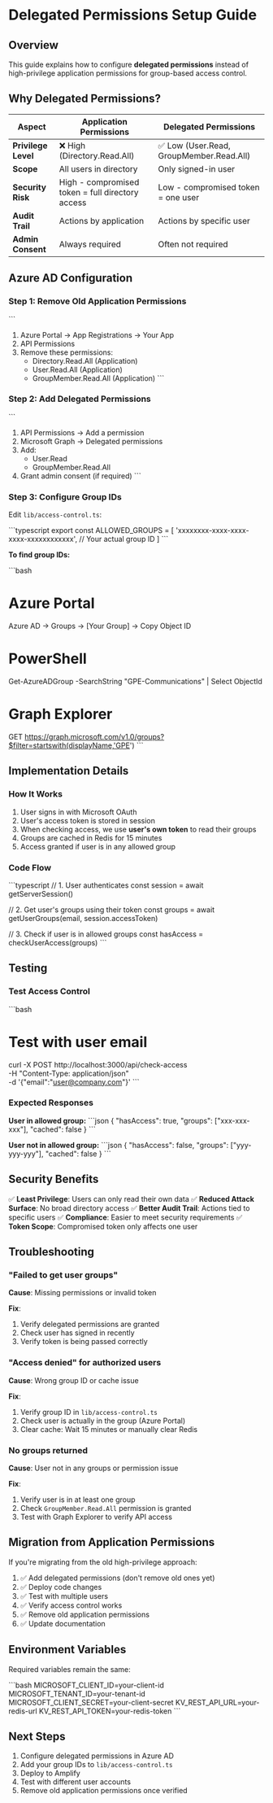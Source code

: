 # Delegated Permissions Setup Guide

## Overview

This guide explains how to configure **delegated permissions** instead of high-privilege application permissions for group-based access control.

## Why Delegated Permissions?

| Aspect | Application Permissions | Delegated Permissions |
|--------|------------------------|----------------------|
| **Privilege Level** | ❌ High (Directory.Read.All) | ✅ Low (User.Read, GroupMember.Read.All) |
| **Scope** | All users in directory | Only signed-in user |
| **Security Risk** | High - compromised token = full directory access | Low - compromised token = one user |
| **Audit Trail** | Actions by application | Actions by specific user |
| **Admin Consent** | Always required | Often not required |

## Azure AD Configuration

### Step 1: Remove Old Application Permissions

\`\`\`
1. Azure Portal → App Registrations → Your App
2. API Permissions
3. Remove these permissions:
   - Directory.Read.All (Application)
   - User.Read.All (Application)
   - GroupMember.Read.All (Application)
\`\`\`

### Step 2: Add Delegated Permissions

\`\`\`
1. API Permissions → Add a permission
2. Microsoft Graph → Delegated permissions
3. Add:
   - User.Read
   - GroupMember.Read.All
4. Grant admin consent (if required)
\`\`\`

### Step 3: Configure Group IDs

Edit `lib/access-control.ts`:

\`\`\`typescript
export const ALLOWED_GROUPS = [
  'xxxxxxxx-xxxx-xxxx-xxxx-xxxxxxxxxxxx', // Your actual group ID
]
\`\`\`

**To find group IDs:**

\`\`\`bash
# Azure Portal
Azure AD → Groups → [Your Group] → Copy Object ID

# PowerShell
Get-AzureADGroup -SearchString "GPE-Communications" | Select ObjectId

# Graph Explorer
GET https://graph.microsoft.com/v1.0/groups?$filter=startswith(displayName,'GPE')
\`\`\`

## Implementation Details

### How It Works

1. User signs in with Microsoft OAuth
2. User's access token is stored in session
3. When checking access, we use **user's own token** to read their groups
4. Groups are cached in Redis for 15 minutes
5. Access granted if user is in any allowed group

### Code Flow

\`\`\`typescript
// 1. User authenticates
const session = await getServerSession()

// 2. Get user's groups using their token
const groups = await getUserGroups(email, session.accessToken)

// 3. Check if user is in allowed groups
const hasAccess = checkUserAccess(groups)
\`\`\`

## Testing

### Test Access Control

\`\`\`bash
# Test with user email
curl -X POST http://localhost:3000/api/check-access \
  -H "Content-Type: application/json" \
  -d '{"email":"user@company.com"}'
\`\`\`

### Expected Responses

**User in allowed group:**
\`\`\`json
{
  "hasAccess": true,
  "groups": ["xxx-xxx-xxx"],
  "cached": false
}
\`\`\`

**User not in allowed group:**
\`\`\`json
{
  "hasAccess": false,
  "groups": ["yyy-yyy-yyy"],
  "cached": false
}
\`\`\`

## Security Benefits

✅ **Least Privilege**: Users can only read their own data
✅ **Reduced Attack Surface**: No broad directory access
✅ **Better Audit Trail**: Actions tied to specific users
✅ **Compliance**: Easier to meet security requirements
✅ **Token Scope**: Compromised token only affects one user

## Troubleshooting

### "Failed to get user groups"

**Cause**: Missing permissions or invalid token

**Fix**:
1. Verify delegated permissions are granted
2. Check user has signed in recently
3. Verify token is being passed correctly

### "Access denied" for authorized users

**Cause**: Wrong group ID or cache issue

**Fix**:
1. Verify group ID in `lib/access-control.ts`
2. Check user is actually in the group (Azure Portal)
3. Clear cache: Wait 15 minutes or manually clear Redis

### No groups returned

**Cause**: User not in any groups or permission issue

**Fix**:
1. Verify user is in at least one group
2. Check `GroupMember.Read.All` permission is granted
3. Test with Graph Explorer to verify API access

## Migration from Application Permissions

If you're migrating from the old high-privilege approach:

1. ✅ Add delegated permissions (don't remove old ones yet)
2. ✅ Deploy code changes
3. ✅ Test with multiple users
4. ✅ Verify access control works
5. ✅ Remove old application permissions
6. ✅ Update documentation

## Environment Variables

Required variables remain the same:

\`\`\`bash
MICROSOFT_CLIENT_ID=your-client-id
MICROSOFT_TENANT_ID=your-tenant-id
MICROSOFT_CLIENT_SECRET=your-client-secret
KV_REST_API_URL=your-redis-url
KV_REST_API_TOKEN=your-redis-token
\`\`\`

## Next Steps

1. Configure delegated permissions in Azure AD
2. Add your group IDs to `lib/access-control.ts`
3. Deploy to Amplify
4. Test with different user accounts
5. Remove old application permissions once verified
